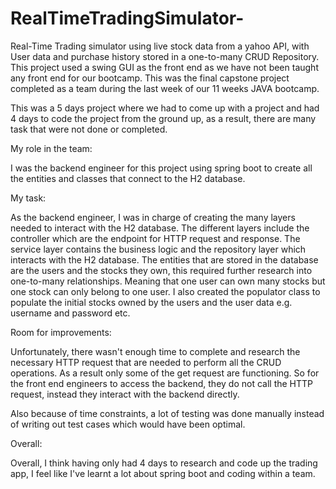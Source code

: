 # RealTimeTradingSimulator-
Real-Time Trading simulator using live stock data from a yahoo API, with User data and purchase history stored in a one-to-many CRUD Repository.
This project used a swing GUI as the front end as we have not been taught any front end for our bootcamp. 
This was the final capstone project completed as a team during the last week of our 11 weeks JAVA bootcamp.  

This was a 5 days project where we had to come up with a project and had 4 days to code the project from the ground up, as a result, 
there are many task that were not done or completed. 


My role in the team:

I was the backend engineer for this project using spring boot to create all the entities and classes that connect to the H2 database.

My task: 

As the backend engineer, I was in charge of creating the many layers needed to interact with the H2 database. 
The different layers include the controller which are the endpoint for HTTP request and response. 
The service layer contains the business logic and the repository layer which interacts with the H2 database. 
The entities that are stored in the database are the users and the stocks they own, this required further research into one-to-many relationships. 
Meaning that one user can own many stocks but one stock can only belong to one user. 
I also created the populator class to populate the initial stocks owned by the users and the user data e.g. username and password etc.

Room for improvements:

Unfortunately, there wasn't enough time to complete and research the necessary HTTP request that are needed to perform all the CRUD operations. 
As a result only some of the get request are functioning. 
So for the front end engineers to access the backend, they do not call the HTTP request, instead they interact with the backend directly. 

Also because of time constraints, a lot of testing was done manually instead of writing out test cases which would have been optimal. 

Overall: 

Overall, I think having only had 4 days to research and code up the trading app, I feel like I've learnt a lot about spring boot and coding within a team. 
